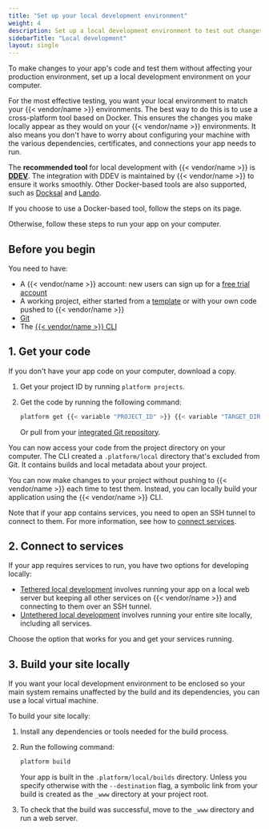```yaml
---
title: "Set up your local development environment"
weight: 4
description: Set up a local development environment to test out changes to your app's code.
sidebarTitle: "Local development"
layout: single
---
```


To make changes to your app's code and test them without affecting your production environment, 
set up a local development environment on your computer.

For the most effective testing, you want your local environment to match your {{< vendor/name >}} environments.
The best way to do this is to use a cross-platform tool based on Docker.
This ensures the changes you make locally appear as they would on your {{< vendor/name >}} environments.
It also means you don't have to worry about configuring your machine with
the various dependencies, certificates, and connections your app needs to run.

The **recommended tool** for local development with {{< vendor/name >}} is **[DDEV](./ddev.md)**.
The integration with DDEV is maintained by {{< vendor/name >}} to ensure it works smoothly.
Other Docker-based tools are also supported, such as [Docksal](./docksal.md) and [Lando](./lando.md).

If you choose to use a Docker-based tool, follow the steps on its page.

Otherwise, follow these steps to run your app on your computer.

## Before you begin

You need to have:

- A {{< vendor/name >}} account:
  new users can sign up for a [free trial account](https://auth.api.platform.sh/register)
- A working project,
  either started from a [template](../../development/templates.md) 
  or with your own code pushed to {{< vendor/name >}}
- [Git](https://git-scm.com/downloads)
- The [{{< vendor/name >}} CLI](../../administration/cli/_index.md)

## 1. Get your code

If you don't have your app code on your computer, download a copy.

1.  Get your project ID by running `platform projects`.

2.  Get the code by running the following command:

    ```bash
    platform get {{< variable "PROJECT_ID" >}} {{< variable "TARGET_DIRECTORY_NAME" >}}
    ```

    Or pull from your [integrated Git repository](../../integrations/source/_index.md).

You can now access your code from the project directory on your computer.
The CLI created a `.platform/local` directory that's excluded from Git. 
It contains builds and local metadata about your project.

You can now make changes to your project without pushing to {{< vendor/name >}} each time to test them. 
Instead, you can locally build your application using the {{< vendor/name >}} CLI.

Note that if your app contains services, you need to open an SSH tunnel to connect to them.
For more information, see how to [connect services](../../add-services#2-connect-the-service).

## 2. Connect to services

If your app requires services to run, you have two options for developing locally:

- [Tethered local development](./tethered.md) involves running your app on a local web server
  but keeping all other services on {{< vendor/name >}} and connecting to them over an SSH tunnel.
- [Untethered local development](./untethered.md) involves running your entire site locally,
  including all services.

Choose the option that works for you and get your services running.

## 3. Build your site locally

If you want your local development environment to be enclosed 
so your main system remains unaffected by the build and its dependencies, 
you can use a local virtual machine.

To build your site locally:

1.  Install any dependencies or tools needed for the build process.

2.  Run the following command:

    ```bash
    platform build
    ```

    Your app is built in the `.platform/local/builds` directory.
    Unless you specify otherwise with the `--destination` flag,
    a symbolic link from your build is created as the `_www` directory at your project root.

3.  To check that the build was successful, move to the `_www` directory
    and run a web server.
